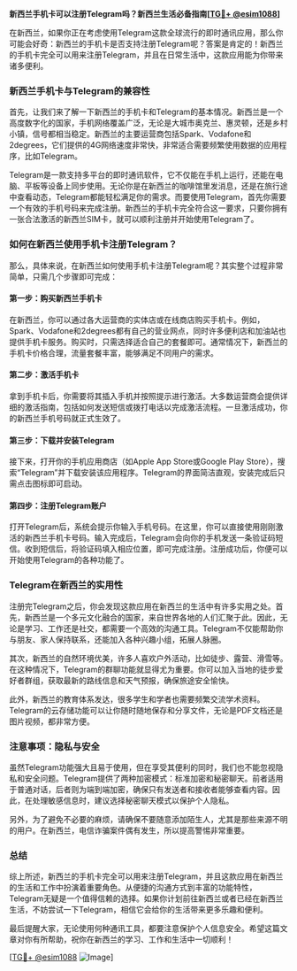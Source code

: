 **新西兰手机卡可以注册Telegram吗？新西兰生活必备指南[[TG💪+ @esim1088](https://t.me/s/esim1088)]**

在新西兰，如果你正在考虑使用Telegram这款全球流行的即时通讯应用，那么你可能会好奇：新西兰的手机卡是否支持注册Telegram呢？答案是肯定的！新西兰的手机卡完全可以用来注册Telegram，并且在日常生活中，这款应用能为你带来诸多便利。

### 新西兰手机卡与Telegram的兼容性

首先，让我们来了解一下新西兰的手机卡和Telegram的基本情况。新西兰是一个高度数字化的国家，手机网络覆盖广泛，无论是大城市奥克兰、惠灵顿，还是乡村小镇，信号都相当稳定。新西兰的主要运营商包括Spark、Vodafone和2degrees，它们提供的4G网络速度非常快，非常适合需要频繁使用数据的应用程序，比如Telegram。

Telegram是一款支持多平台的即时通讯软件，它不仅能在手机上运行，还能在电脑、平板等设备上同步使用。无论你是在新西兰的咖啡馆里发消息，还是在旅行途中查看动态，Telegram都能轻松满足你的需求。而要使用Telegram，首先你需要一个有效的手机号码来完成注册。新西兰的手机卡完全符合这一要求，只要你拥有一张合法激活的新西兰SIM卡，就可以顺利注册并开始使用Telegram了。

### 如何在新西兰使用手机卡注册Telegram？

那么，具体来说，在新西兰如何使用手机卡注册Telegram呢？其实整个过程非常简单，只需几个步骤即可完成：

#### 第一步：购买新西兰手机卡

在新西兰，你可以通过各大运营商的实体店或在线商店购买手机卡。例如，Spark、Vodafone和2degrees都有自己的营业网点，同时许多便利店和加油站也提供手机卡服务。购买时，只需选择适合自己的套餐即可。通常情况下，新西兰的手机卡价格合理，流量套餐丰富，能够满足不同用户的需求。

#### 第二步：激活手机卡

拿到手机卡后，你需要将其插入手机并按照提示进行激活。大多数运营商会提供详细的激活指南，包括如何发送短信或拨打电话以完成激活流程。一旦激活成功，你的新西兰手机号码就正式生效了。

#### 第三步：下载并安装Telegram

接下来，打开你的手机应用商店（如Apple App Store或Google Play Store），搜索“Telegram”并下载安装该应用程序。Telegram的界面简洁直观，安装完成后只需点击图标即可启动。

#### 第四步：注册Telegram账户

打开Telegram后，系统会提示你输入手机号码。在这里，你可以直接使用刚刚激活的新西兰手机卡号码。输入完成后，Telegram会向你的手机发送一条验证码短信。收到短信后，将验证码填入相应位置，即可完成注册。注册成功后，你便可以开始使用Telegram的各种功能了。

### Telegram在新西兰的实用性

注册完Telegram之后，你会发现这款应用在新西兰的生活中有许多实用之处。首先，新西兰是一个多元文化融合的国家，来自世界各地的人们汇聚于此。因此，无论是学习、工作还是社交，都需要一个高效的沟通工具。Telegram不仅能帮助你与朋友、家人保持联系，还能加入各种兴趣小组，拓展人脉圈。

其次，新西兰的自然环境优美，许多人喜欢户外活动，比如徒步、露营、滑雪等。在这种情况下，Telegram的群聊功能就显得尤为重要。你可以加入当地的徒步爱好者群组，获取最新的路线信息和天气预报，确保旅途安全愉快。

此外，新西兰的教育体系发达，很多学生和学者也需要频繁交流学术资料。Telegram的云存储功能可以让你随时随地保存和分享文件，无论是PDF文档还是图片视频，都非常方便。

### 注意事项：隐私与安全

虽然Telegram功能强大且易于使用，但在享受其便利的同时，我们也不能忽视隐私和安全问题。Telegram提供了两种加密模式：标准加密和秘密聊天。前者适用于普通对话，后者则为端到端加密，确保只有发送者和接收者能够查看内容。因此，在处理敏感信息时，建议选择秘密聊天模式以保护个人隐私。

另外，为了避免不必要的麻烦，请确保不要随意添加陌生人，尤其是那些来源不明的用户。在新西兰，电信诈骗案件偶有发生，所以提高警惕非常重要。

### 总结

综上所述，新西兰的手机卡完全可以用来注册Telegram，并且这款应用在新西兰的生活和工作中扮演着重要角色。从便捷的沟通方式到丰富的功能特性，Telegram无疑是一个值得信赖的选择。如果你计划前往新西兰或者已经在新西兰生活，不妨尝试一下Telegram，相信它会给你的生活带来更多乐趣和便利。

最后提醒大家，无论使用何种通讯工具，都要注意保护个人信息安全。希望这篇文章对你有所帮助，祝你在新西兰的学习、工作和生活中一切顺利！

[[TG💪+ @esim1088](https://t.me/s/esim1088) ![Image](https://i.postimg.cc/4NQfJmqS/Snipaste-2025-05-13-00-14-12.png)]